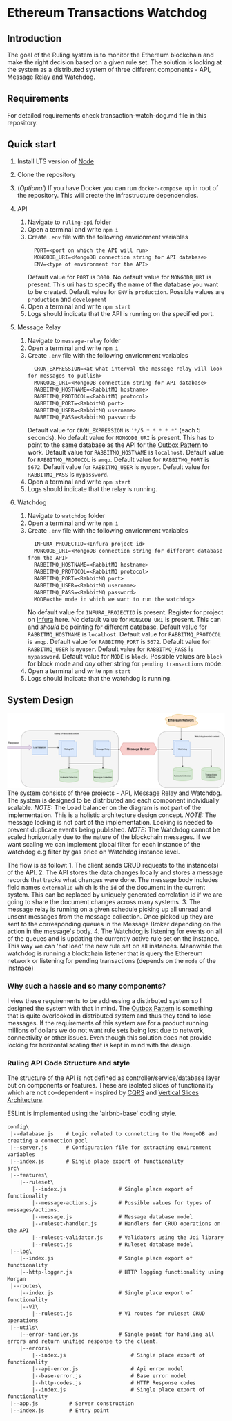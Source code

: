 # Ethereum Transactions Watchdog

## Introduction

The goal of the Ruling system is to monitor the Ethereum blockchain and make the right decision based on a given rule set.
The solution is looking at the system as a distributed system of three different components - API, Message Relay and Watchdog.

## Requirements

For detailed requirements check transaction-watch-dog.md file in this repository.

## Quick start

1. Install LTS version of [Node](https://nodejs.org/en/)
2. Clone the repository
3. (_Optional_) If you have Docker you can run `docker-compose up` in root of the repository. This will create the infrastructure dependencies.
4. API
   1. Navigate to `ruling-api` folder
   2. Open a terminal and write `npm i`
   3. Create `.env` file with the following envrionment variables
      ```
        PORT=<port on which the API will run>
        MONGODB_URI=<MongoDB connection string for API database>
        ENV=<type of environment for the API>
      ```
      Default value for `PORT` is `3000`.
      No default value for `MONGODB_URI` is present. This uri has to specify the name of the database you want to be created.
      Default value for `ENV` is `production`. Possible values are `production` and `development`
   4. Open a terminal and write `npm start`
   5. Logs should indicate that the API is running on the specified port.
5. Message Relay

   1. Navigate to `message-relay` folder
   2. Open a terminal and write `npm i`
   3. Create `.env` file with the following envrionment variables
      ```
        CRON_EXPRESSION=<at what interval the message relay will look for messages to publish>
        MONGODB_URI=<MongoDB connection string for API database>
        RABBITMQ_HOSTNAME=<RabbitMQ hostname>
        RABBITMQ_PROTOCOL=<RabbitMQ protocol>
        RABBITMQ_PORT=<RabbitMQ port>
        RABBITMQ_USER=<RabbitMQ username>
        RABBITMQ_PASS=<RabbitMQ password>
      ```
      Default value for `CRON_EXPRESSION` is `'*/5 * * * * *'` (each 5 seconds).
      No default value for `MONGODB_URI` is present. This has to point to the same database as the API for the [Outbox Pattern](https://microservices.io/patterns/data/transactional-outbox.html) to work.
      Default value for `RABBITMQ_HOSTNAME` is `localhost`.
      Default value for `RABBITMQ_PROTOCOL` is `amqp`.
      Default value for `RABBITMQ_PORT` is `5672`.
      Default value for `RABBITMQ_USER` is `myuser`.
      Default value for `RABBITMQ_PASS` is `mypassword`.
   4. Open a terminal and write `npm start`
   5. Logs should indicate that the relay is running.

6. Watchdog
   1. Navigate to `watchdog` folder
   2. Open a terminal and write `npm i`
   3. Create `.env` file with the following envrionment variables
      ```
        INFURA_PROJECTID=<Infura project id>
        MONGODB_URI=<MongoDB connection string for different database from the API>
        RABBITMQ_HOSTNAME=<RabbitMQ hostname>
        RABBITMQ_PROTOCOL=<RabbitMQ protocol>
        RABBITMQ_PORT=<RabbitMQ port>
        RABBITMQ_USER=<RabbitMQ username>
        RABBITMQ_PASS=<RabbitMQ password>
        MODE=<the mode in which we want to run the watchdog>
      ```
      No default value for `INFURA_PROJECTID` is present. Register for project on [Infura](https://infura.io/) here.
      No default value for `MONGODB_URI` is present. This can and _should_ be pointing for different database.
      Default value for `RABBITMQ_HOSTNAME` is `localhost`.
      Default value for `RABBITMQ_PROTOCOL` is `amqp`.
      Default value for `RABBITMQ_PORT` is `5672`.
      Default value for `RABBITMQ_USER` is `myuser`.
      Default value for `RABBITMQ_PASS` is `mypassword`.
      Default value for `MODE` is `block`. Possible values are `block` for block mode and _any_ other string for `pending transactions` mode.
   4. Open a terminal and write `npm start`
   5. Logs should indicate that the watchdog is running.

## System Design

![System Design Schema](https://github.com/NikolayPIvanov/transaction-watch-dog/blob/main/transaction-watch-dog-schema.drawio.png)
The system consists of three projects - API, Message Relay and Watchdog.
The system is designed to be distributed and each component individually scalable.
_NOTE:_ The Load balancer on the diagram is not part of the implementation. This is a holistic architecture design concept.
_NOTE:_ The message locking is not part of the implementation. Locking is needed to prevent duplicate events being published.
_NOTE:_ The Watchdog cannot be scaled horizontally due to the nature of the blockchain messages. If we want scaling we can implement global filter for each instance of the watchdog e.g filter by gas price on Watchdog instance level.

The flow is as follow: 1. The client sends CRUD requests to the instance(s) of the API. 2. The API stores the data changes locally and stores a message records that tracks what changes were done. The message body includes field names `externalId` which is the `id` of the document in the current system. This can be replaced by uniquely generated correlation id if we are going to share the document changes across many systems. 3. The message relay is running on a given schedule picking up all unread and unsent messages from the message collection. Once picked up they are sent to the corresponding queues in the Message Broker depending on the action in the message's body. 4. The Watchdog is listening for events on all of the queues and is updating the currently active rule set on the instance. This way we can 'hot load' the new rule set on all instances. Meanwhile the watchdog is running a blockchain listener that is query the Ethereum network or listening for pending transactions (depends on the `mode` of the instnace)

### Why such a hassle and so many components?

I view these requirements to be addressing a distirbuted system so I designed the system with that in mind. The [Outbox Pattern](https://microservices.io/patterns/data/transactional-outbox.html) is something that is quite overlooked in distributed system and thus they tend to lose messages. If the requirements of this system are for a product running millions of dollars we do not want rule sets being lost due to network, connectivity or other issues. Even though this solution does not provide locking for horizontal scaling that is kept in mind with the design.

### Ruling API Code Structure and style

The structure of the API is not defined as controller/service/database layer but on components or features. These are isolated slices of functionality which are not co-dependent - inspired by [CQRS](https://github.com/jasontaylordev/CleanArchitecture) and [Vertical Slices Architecture](https://en.wikipedia.org/wiki/Vertical_slice).

ESLint is implemented using the 'airbnb-base' coding style.

```
config\
 |--database.js    # Logic related to connetcting to the MongoDB and creating a connection pool
 |--server.js      # Configuration file for extracting environment variables
 |--index.js       # Single place export of functionality
src\
 |--features\
    |--ruleset\
        |--index.js                 # Single place export of functionality
        |--message-actions.js       # Possible values for types of messages/actions.
        |--message.js               # Message database model
        |--ruleset-handler.js       # Handlers for CRUD operations on the API
        |--ruleset-validator.js     # Validators using the Joi library
        |--ruleset.js               # Ruleset database model
 |--log\
    |--index.js                     # Single place export of functionality
    |--http-logger.js               # HTTP logging functionality using Morgan
 |--routes\
    |--index.js                     # Single place export of functionality
    |--v1\
        |--ruleset.js               # V1 routes for ruleset CRUD operations
 |--utils\
    |--error-handler.js             # Single point for handling all errors and return unified response to the client.
    |--errors\
        |--index.js                     # Single place export of functionality
        |--api-error.js                 # Api error model
        |--base-error.js                # Base error model
        |--http-codes.js                # HTTP Response codes
        |--index.js                     # Single place export of functionality
 |--app.js          # Server construction
 |--index.js        # Entry point
```
